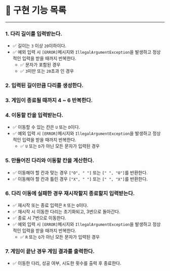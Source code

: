 # 📄 구현 기능 목록

---

### 1. 다리 길이를 입력받는다.
  - ✅ 길이는 `3` 이상 `20`이하이다.
  - ✅ 예외 입력 시 `[ERROR]`메시지와 `IllegalArgumentException`을 발생하고 정상적인 입력을 받을 때까지 반복한다.
    - ✅ 문자가 포함된 경우
    - ✅ `3`미만 또는 `20`초과 인 경우

### 2. 입력된 길이만큼 다리를 생성한다.

### 3. 게임이 종료될 때까지 4 ~ 6 반복한다.

### 4. 이동할 칸을 입력받는다.
  - ✅ 이동할 수 있는 칸은 `U` 또는 `D`이다.
  - ✅ 예외 입력 시 `[ERROR]`메시지와 `IllegalArgumentException`을 발생하고 정상적인 입력을 받을 때까지 반복한다.
    - ✅ `U` 또는 `D`가 아닌 모든 문자가 입력된 경우

### 5. 만들어진 다리와 이동할 칸을 계산한다.
  - ✅ 이동해야 할 칸과 맞는 경우 `["O", " "]` 또는  `[" ", "O"]`를 반환한다.
  - ✅ 이동해야 할 칸과 틀린 경우 `["X", " "]` 또는  `[" ", "X"]`를 반환한다.

### 6. 다리 이동에 실패한 경우 재시작할지 종료할지 입력받는다.
  - ✅ 재시작 또는 종료 입력은 `R` 또는 `Q`이다.
  - ✅ 재시작 시 이동한 다리는 초기화되고, 3번으로 돌아간다.
  - ✅ 종료 시 7번으로 이동한다.
  - ✅ 예외 입력 시 `[ERROR]`메시지와 `IllegalArgumentException`을 발생하고 정상적인 입력을 받을 때까지 반복한다.
    - ✅ `R` 또는 `Q`가 아닌 모든 문자가 입력된 경우

### 7. 게임이 끝난 경우 게임 결과를 출력한다.
  - ✅ 이동한 다리, 성공 여부, 시도한 횟수를 출력 후 종료한다.